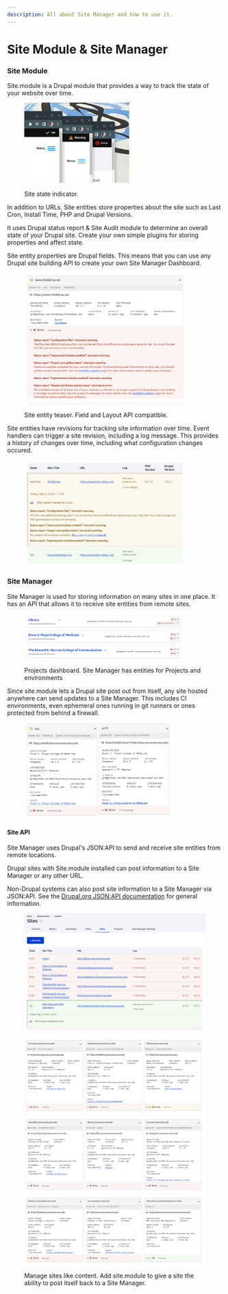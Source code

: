 ```yaml
---
description: All about Site Manager and how to use it.
---
```


# Site Module & Site Manager

### Site Module

Site.module is a Drupal module that provides a way to track the state of your website over time.

<figure><img src="../.gitbook/assets/image (1).png" alt="" width="245"><figcaption><p>Site state indicator.</p></figcaption></figure>

In addition to URLs, Site entities store properties about the site such as Last Cron, Install Time, PHP and Drupal Versions.&#x20;

It uses Drupal status report & Site Audit module to determine an overall state of your Drupal site. Create your own simple plugins for storing properties and affect state.&#x20;

Site entity properties are Drupal fields. This means that you can use any Drupal site building API to create your own Site Manager Dashboard.

<figure><img src="../.gitbook/assets/image (2).png" alt="" width="375"><figcaption><p>Site entity teaser. Field and Layout API compatible.</p></figcaption></figure>

Site entities have revisions for tracking site information over time. Event handlers can trigger a site revision, including a log message. This provides a history of changes over time, including what configuration changes occured.

<figure><img src="../.gitbook/assets/image (3).png" alt="" width="375"><figcaption></figcaption></figure>

### Site Manager

Site Manager is used for storing information on many sites in one place. It has an API that allows it to receive site entities from remote sites.

<figure><img src="../.gitbook/assets/image (4).png" alt="" width="375"><figcaption><p>Projects dashboard. Site Manager has entities for Projects and environments</p></figcaption></figure>

Since site.module lets a Drupal site post out from itself, any site hosted anywhere can send updates to a Site Manager. This includes CI environments, even ephemeral ones running in git runners or ones protected from behind a firewall.

<figure><img src="../.gitbook/assets/image (5).png" alt="" width="352"><figcaption></figcaption></figure>

#### Site API

Site Manager uses Drupal's JSON:API to send and receive site entities from remote locations.

Drupal sites with Site.module installed can post information to a Site Manager or any other URL.

Non-Drupal systems can also post site information to a Site Manager via JSON:API. See the [Drupal.org JSON:API documentation](https://www.drupal.org/docs/core-modules-and-themes/core-modules/jsonapi-module/creating-new-resources-post) for general information.





<figure><img src="../.gitbook/assets/image (10).png" alt=""><figcaption></figcaption></figure>

<figure><img src="../.gitbook/assets/image (9).png" alt=""><figcaption><p>Manage sites like content. Add site.module to give a site the ability to post itself back to a Site Manager.</p></figcaption></figure>


